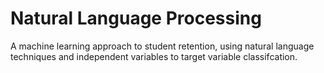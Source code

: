 # Natural Language Processing
A machine learning approach to student retention, using natural language techniques and independent variables to target variable classifcation. 
